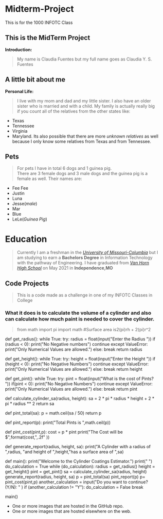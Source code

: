 # Midterm-Project
This is for the 1000 INFOTC Class

## This is the MidTerm Project
**Introduction:** 
> My name is Claudia Fuentes but my full name goes as Claudia Y. S. Fuentes

## A little bit about me

**Personal Life:** 
> I live with my mom and dad and my little sister. I also have an older sister who is married and with a child. My family is actually really big if you count all of the relatives from the other states like:
* Texas
* Tennessee
* Virginia
* Maryland. 
Its also possible that there are more _unknown relatives_ as well because I only know some relatives from Texas and from Tennessee.

## **Pets**
> For pets I have in total 6 dogs and 1 guinea pig.  
> There are 3 female dogs and 3 male dogs and the guinea pig is a female as well. 
> Their names are:
* Fee Fee
* Justin
* Luna
* Jesse(_male_)
* Mar
* Blue
* LeLe(_Guinea Pig_)



# Education
> Currently I am a freshman in the _[University of Missouri-Columbia](https://missouri.edu)_ but I am studying to earn a **Bachelors Degree** in Information Technology with the pathway of Engineering.
> I have graduated from _[Van Horn High School](https://sites.isdschools.org/vanhorn)_ on May 2021 in **Independence,MO**

## Code Projects
> This is a code made as a challenge in one of my INFOTC Classes in College
### What it does is to calculate the volume of a cylinder and also can calculate how much paint is needed to cover the cylinder.

> from math import pi
> import math
> #Surface area is2(pi)rh + 2(pi)r^2

def get_radius():
    while True:
        try:
            radius = float(input("Enter the Radius "))
            if (radius < 0):
                print("No Negative numbers")
                continue
        except ValueError:
                print("Only Numerical Values are allowed.")
        else:
            break
    return radius


def get_height():
    while True:
        try:
            height = float(input("Enter the Height "))
            if (height < 0):
                print("No Negative Numbers")
                continue
        except ValueError:
                print("Only Numerical Values are allowed.")
        else:
            break
    return height

def get_pint():
    while True:
        try:
            pint = float(input("What is the cost of Pints? "))
            if(pint < 0):
                print("No Negative Numbers")
                continue
        except ValueError:
            print("Only Numerical Values are allowed.")
        else:
            break
    return pint


def calculate_cylinder_sa(radius, height):
    sa = 2 * pi * radius * height + 2 * pi * radius ** 2
    return sa

def pint_total(sa):
    p = math.ceil(sa / 50)
    return p

def pint_report(p):
    print("Total Pints is ",math.ceil(p))

def pint_cost(pint,p):
    cost = p * pint
    print("The Cost will be $",format(cost,",.2f" ))

def generate_report(radius, height, sa):
    print("A Cylinder with a radius of ",radius, "and height of ",height,"has a surface area of ",sa)

def main():
    print("Welcome to the Cylinder Coatings Estimator.")
    print(" ")
    do_calculation = True
    while (do_calculation):
        radius = get_radius()
        height = get_height()
        pint = get_pint()
        sa = calculate_cylinder_sa(radius, height)
        generate_report(radius, height, sa)
        p = pint_total(sa)
        pint_report(p)
        p= pint_cost(pint,p)
        another_calculation = input("Do you want to continue? (Y/N): "
                                    )
        if (another_calculation != "Y"):
            do_calculation = False
            break

main()
    
* One or more images that are hosted in the GitHub repo.
* One or more images that are hosted elsewhere on the web.
